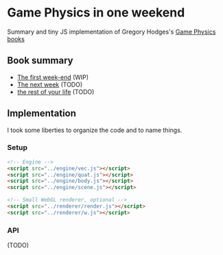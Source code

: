 # Game Physics in one weekend

Summary and tiny JS implementation of Gregory Hodges's [Game Physics books](https://gamephysicsweekend.github.io)


## Book summary

- [The first week-end](https://xem.github.io/GamePhysicsJS/1/index.html) (WIP)
- [The next week](https://xem.github.io/GamePhysicsJS/2/index.html) (TODO)
- [the rest of your life](https://xem.github.io/GamePhysicsJS/3/index.html) (TODO)



## Implementation 

I took some liberties to organize the code and to name things.

### Setup

```html
<!-- Engine -->
<script src="../engine/vec.js"></script>
<script src="../engine/quat.js"></script>
<script src="../engine/body.js"></script>
<script src="../engine/scene.js"></script>

<!-- Small WebGL renderer, optional -->
<script src="../renderer/render.js"></script>
<script src="../renderer/w.js"></script>
```

### API

(TODO)
